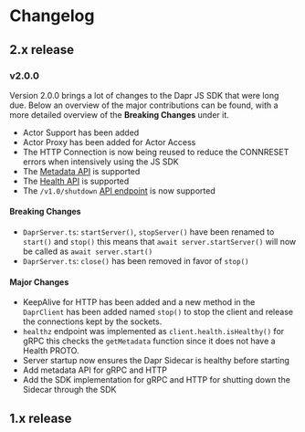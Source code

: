 # Changelog

## 2.x release

### v2.0.0

Version 2.0.0 brings a lot of changes to the Dapr JS SDK that were long due. Below an overview of the major contributions can be found, with a more detailed overview of the **Breaking Changes** under it.

* Actor Support has been added
* Actor Proxy has been added for Actor Access
* The HTTP Connection is now being reused to reduce the CONNRESET errors when intensively using the JS SDK 
* The [Metadata API](https://docs.dapr.io/reference/api/metadata_api/) is supported
* The [Health API](https://docs.dapr.io/reference/api/health_api/) is supported 
* The `/v1.0/shutdown` [API endpoint](https://docs.dapr.io/operations/hosting/kubernetes/kubernetes-job/) is now supported

#### Breaking Changes

* `DaprServer.ts`: `startServer()`, `stopServer()` have been renamed to `start()` and `stop()` this means that `await server.startServer()` will now be called as `await server.start()`
* `DaprServer.ts`: `close()` has been removed in favor of `stop()`

#### Major Changes

* KeepAlive for HTTP has been added and a new method in the `DaprClient` has been added named `stop()` to stop the client and release the connections kept by the sockets.
* `healthz` endpoint was implemented as `client.health.isHealthy()` for gRPC this checks the `getMetadata` function since it does not have a Health PROTO.
* Server startup now ensures the Dapr Sidecar is healthy before starting
* Add metadata API for gRPC and HTTP
* Add the SDK implementation for gRPC and HTTP for shutting down the Sidecar through the SDK

## 1.x release
